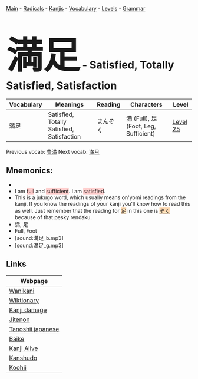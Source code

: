 <style> bigfont {font-size: 100px}</style>
[Main](../README.md) -
[Radicals](../radicals.md) -
[Kanjis](../kanjis.md) -
[Vocabulary](../vocabulary.md) -
[Levels](../levels.md) -
[Grammar](../grammar.md)
# <bigfont> 満足</bigfont> - Satisfied, Totally Satisfied, Satisfaction 

| Vocabulary | Meanings | Reading | Characters | Level |
| --- | --- | --- | --- | --- |
| 満足 | Satisfied, Totally Satisfied, Satisfaction | まんぞく |  [満](../kanjis/満.md) (Full), [足](../kanjis/足.md) (Foot, Leg, Sufficient) | [Level 25](../levels/wk_level25.md) |

Previous vocab: [豊満](豊満.md) Next vocab: [満月](満月.md) 

## Mnemonics:

* 
* I am <span style="background-color:#ffcccb"> full</span> and <span style="background-color:#ffcccb"> sufficient</span>. I am <span style="background-color:#ffcccb"> satisfied</span>.
* This is a jukugo word, which usually means on'yomi readings from the kanji. If you know the readings of your kanji you'll know how to read this as well. Just remember that the reading for <span style="background-color:#fed8b1"> [足](https://jisho.org/search/足)</span> in this one is <span style="background-color:#fed8b1"> [ぞく](https://jisho.org/search/ぞく)</span> because of that pesky rendaku.
* 満, 足
* Full, Foot
* [sound:満足_b.mp3]
* [sound:満足_g.mp3]


## Links 

| Webpage |
| --- |
| [Wanikani          ](https://www.wanikani.com/kanji/満足) |
| [Wiktionary        ](https://en.wiktionary.org/wiki/満足) |
| [Kanji damage      ](http://www.kanjidamage.com/kanji/search?utf8=✓&q=満足) |
| [Jitenon           ](https://jitenon.com/kanji/満足) |
| [Tanoshii japanese ](https://www.tanoshiijapanese.com/dictionary/kanji.cfm?k=満足) |
| [Baike             ](https://baike.baidu.com/item/満足) |
| [Kanji Alive       ](https://app.kanjialive.com/満足) |
| [Kanshudo          ](https://www.kanshudo.com/searchmn?q=満足) |
| [Koohii            ](https://kanji.koohii.com/study/kanji/満足) |
